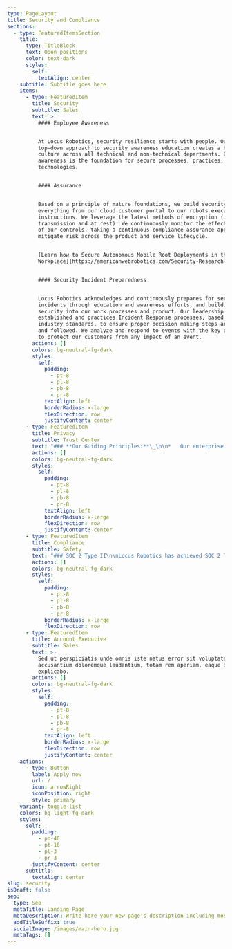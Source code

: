 ```yaml
---
type: PageLayout
title: Security and Compliance
sections:
  - type: FeaturedItemsSection
    title:
      type: TitleBlock
      text: Open positions
      color: text-dark
      styles:
        self:
          textAlign: center
    subtitle: Subtitle goes here
    items:
      - type: FeaturedItem
        title: Security
        subtitle: Sales
        text: >
          #### Employee Awareness


          At Locus Robotics, security resilience starts with people. Our
          top-down approach to security awareness education creates a holistic
          culture across all technical and non-technical departments. Employee
          awareness is the foundation for secure processes, practices, and
          technologies.


          #### Assurance


          Based on a principle of mature foundations, we build security into
          everything from our cloud customer portal to our robots executing
          instructions. We leverage the latest methods of encryption (in
          transmission and at rest). We continuously monitor the effectiveness
          of our controls, taking a continuous compliance assurance approach to
          mitigate risk across the product and service lifecycle.


          [Learn how to Secure Autonomous Mobile Root Deployments in the
          Workplace](https://americanwebrobotics.com/Security-Research-Paper-Final.pdf)


          #### Security Incident Preparedness


          Locus Robotics acknowledges and continuously prepares for security
          incidents through education and awareness efforts, and building
          security into our work processes and product. Our leadership
          established and practices Incident Response processes, based on
          industry standards, to ensure proper decision making steps are known
          and followed. We analyze and respond to events with the key priority
          to protect our customers from any impact of an event.
        actions: []
        colors: bg-neutral-fg-dark
        styles:
          self:
            padding:
              - pt-8
              - pl-8
              - pb-8
              - pr-8
            textAlign: left
            borderRadius: x-large
            flexDirection: row
            justifyContent: center
      - type: FeaturedItem
        title: Privacy
        subtitle: Trust Center
        text: "### **Our Guiding Principles:**\_\n\n*   Our enterprise privacy and data protection framework is guided by global privacy regulations, including the General Data Protection Regulation (GDPR) and we comply with all applicable data privacy laws in the US and countries in which we operate.\_\n\n<!---->\n\n*   We aim to be transparent with you about our policies and practices when it comes to the way we collect, process, and secure your data in our day-to-day operations.\_\n\n<!---->\n\n*   We invest continuously in our infrastructure and processes to provide our customers with robust and secure systems.\_\n\n<!---->\n\n*   We monitor the global regulatory landscape and adjust our program to meet new requirements as needed.\_\_\n\n<!---->\n\n*   We promote a culture of respect for, and thoughtful consideration of, privacy and personal data protection throughout Locus Robotics.\_\n\n\nShould you have questions about our privacy programs, please feel free to contact us at\_[info@americanmedrobotics.com](mailto:privacy@locusrobotics.com).\_\n\nTo exercise your privacy rights, you may submit a request at\_[https://americanmedrobotics.com/dsar](https://locusrobotics.com/company/trust-center/dsar)\_\_\n"
        actions: []
        colors: bg-neutral-fg-dark
        styles:
          self:
            padding:
              - pt-8
              - pl-8
              - pb-8
              - pr-8
            textAlign: left
            borderRadius: x-large
            flexDirection: row
            justifyContent: center
      - type: FeaturedItem
        title: Compliance
        subtitle: Safety
        text: "### SOC 2 Type II\n\nLocus Robotics has achieved SOC 2 Type II compliance certification. Our\_public-facing [SOC](https://americanmedrobotics.com/Robotics-SOC3-Report.pdf) 3 report can be viewed here. The attestation is a confirmation of the suitability of the design and operating effectiveness of our internal controls stated for the scope of the report. Locus Robotics provides reasonable assurances that our service commitments and system requirements are achieved based on the trust services criteria relevant to security, availability, confidentiality and processing integrity set forth in the TSP 100, 2017 Trust Services Criteria for Security, Availability, Processing Integrity, Confidentiality, and Privacy (AICPA, Trust Services Criteria).\n\n### Vendor Risk Management\n\nTo ensure a high level of customer service, a strong security foundation, and reliable business continuity, Locus Robotics has implemented a Vendor Risk Management process to evaluate third-party service providers that we partner with.\_ The evaluation process considers: Cloud Architecture, Authentication, Application Security, Data Security, Privacy, Internal Controls, Certifications, and other security practices that add to a strong security program and dependable customer service.\_\n"
        actions: []
        colors: bg-neutral-fg-dark
        styles:
          self:
            padding:
              - pt-8
              - pl-8
              - pb-8
              - pr-8
            borderRadius: x-large
            flexDirection: row
      - type: FeaturedItem
        title: Account Executive
        subtitle: Sales
        text: >-
          Sed ut perspiciatis unde omnis iste natus error sit voluptatem
          accusantium doloremque laudantium, totam rem aperiam, eaque ipsa quae.
          explicabo.
        actions: []
        colors: bg-neutral-fg-dark
        styles:
          self:
            padding:
              - pt-8
              - pl-8
              - pb-8
              - pr-8
            textAlign: left
            borderRadius: x-large
            flexDirection: row
            justifyContent: center
    actions:
      - type: Button
        label: Apply now
        url: /
        icon: arrowRight
        iconPosition: right
        style: primary
    variant: toggle-list
    colors: bg-light-fg-dark
    styles:
      self:
        padding:
          - pb-40
          - pt-16
          - pl-3
          - pr-3
        justifyContent: center
      subtitle:
        textAlign: center
slug: security
isDraft: false
seo:
  type: Seo
  metaTitle: Landing Page
  metaDescription: Write here your new page's description including most relevant keywords.
  addTitleSuffix: true
  socialImage: /images/main-hero.jpg
  metaTags: []
---
```


